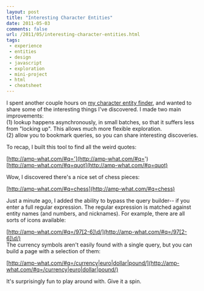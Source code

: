 ```yaml
---
layout: post
title: "Interesting Character Entities"
date: 2011-05-03
comments: false
url: /2011/05/interesting-character-entities.html
tags:
 - experience
 - entities
 - design
 - javascript
 - exploration
 - mini-project
 - html
 - cheatsheet
---
```


I spent another couple hours on [my character entity finder](http://ndpsoftware.com/&what/), and wanted to share some of the interesting things I've discovered. I made two main improvements:  
(1) lookup happens asynchronously, in small batches, so that it suffers less from "locking up". This allows much more flexible exploration.  
(2) allow you to bookmark queries, so you can share interesting discoveries.  
  
To recap, I built this tool to find all the weird quotes:  
  
[http://amp-what.com/#q='](http://amp-what.com/#q=')  
[http://amp-what.com/#q=quot](http://amp-what.com/#q=quot)  
  
Wow, I discovered there's a nice set of chess pieces:  
  
[http://amp-what.com/#q=chess](http://amp-what.com/#q=chess)  
  
Just a minute ago, I added the ability to bypass the query builder-- if you enter a full regular expression. The regular expression is matched against entity names (and numbers, and nicknames). For example, there are all sorts of icons available:  
  
[http://amp-what.com/#q=/97[2-6]\d/](http://amp-what.com/#q=/97[2-6]\d/)  
The currency symbols aren't easily found with a single query, but you can build a page with a selection of them:  
  
[http://amp-what.com/#q=/currency|euro|dollar|pound/](http://amp-what.com/#q=/currency|euro|dollar|pound/)  
  
It's surprisingly fun to play around with. Give it a spin.

